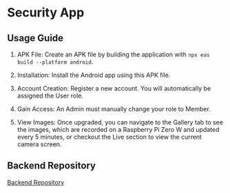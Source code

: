 # Security App

## Usage Guide

1. APK File: Create an APK file by building the application with `npx eas build --platform android`.

2. Installation: Install the Android app using this APK file.

3. Account Creation: Register a new account. You will automatically be assigned the User role.

4. Gain Access: An Admin must manually change your role to Member.

5. View Images: Once upgraded, you can navigate to the Gallery tab to see the images, which are recorded on a Raspberry Pi Zero W and updated every 5 minutes, or checkout the Live section to view the current camera screen.

## Backend Repository

[Backend Repository](https://github.com/StackOverflowIsBetterThanAnyAI/security-backend)
